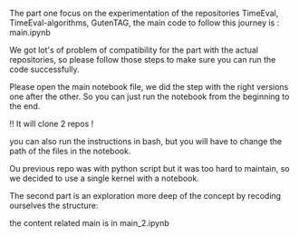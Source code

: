 The part one focus on the experimentation of the repositories TimeEval, TimeEval-algorithms, GutenTAG, the main code to follow this journey is : main.ipynb

We got lot's of problem of compatibility for the part with the actual repositories, so please follow those steps to make sure you can run the code successfully.

Please open the main notebook file, we did the step with the right versions one after the other. So you can just run the notebook from the beginning to the end.

!! It will clone 2 repos !

you can also run the instructions in bash, but you will have to change the path of the files in the notebook.

Ou previous repo was with python script but it was too hard to maintain, so we decided to use a single kernel with a notebook.

The second part is an exploration more deep of the concept by recoding ourselves the structure:

the content related main is in main_2.ipynb